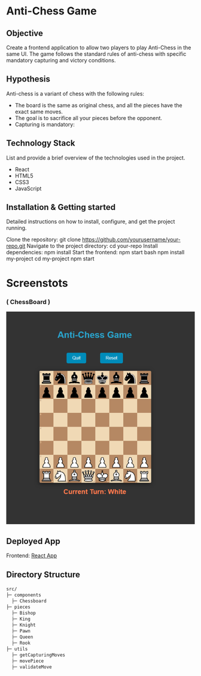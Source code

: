 # Anti-Chess Game

## Objective
Create a frontend application to allow two players to play Anti-Chess in the same UI. The game follows the standard rules of anti-chess with specific mandatory capturing and victory conditions.

## Hypothesis
Anti-chess is a variant of chess with the following rules:
- The board is the same as original chess, and all the pieces have the exact same moves.
- The goal is to sacrifice all your pieces before the opponent.
- Capturing is mandatory:


## Technology Stack
List and provide a brief overview of the technologies used in the project.

- React
- HTML5
- CSS3
- JavaScript


## Installation & Getting started
Detailed instructions on how to install, configure, and get the project running.

Clone the repository: git clone https://github.com/yourusername/your-repo.git
Navigate to the project directory: cd your-repo
Install dependencies: npm install
Start the frontend: npm start
bash
npm install my-project
cd my-project
npm start

# Screenstots

###  ( ChessBoard )
<img src="screenshots\chess.png"/>





## Deployed App
Frontend: [React App](https://pice-anti-chess.vercel.app/)

## Directory Structure
```plaintext
src/
├─ components
  ├─ Chessboard
├─ pieces
  ├─ Bishop
  ├─ King
  ├─ Knight
  ├─ Pawn
  ├─ Queen
  ├─ Rook
├─ utils
  ├─ getCapturingMoves
  ├─ movePiece
  ├─ validateMove
